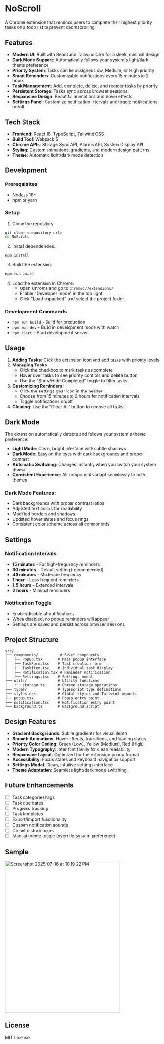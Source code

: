 # NoScroll

A Chrome extension that reminds users to complete their highest priority tasks on a todo list to prevent doomscrolling.

## Features

- **Modern UI**: Built with React and Tailwind CSS for a sleek, minimal design
- **Dark Mode Support**: Automatically follows your system's light/dark theme preference
- **Priority System**: Tasks can be assigned Low, Medium, or High priority
- **Smart Reminders**: Customizable notifications every 15 minutes to 2 hours
- **Task Management**: Add, complete, delete, and reorder tasks by priority
- **Persistent Storage**: Tasks sync across browser sessions
- **Responsive Design**: Beautiful animations and hover effects
- **Settings Panel**: Customize notification intervals and toggle notifications on/off

## Tech Stack

- **Frontend**: React 18, TypeScript, Tailwind CSS
- **Build Tool**: Webpack 5
- **Chrome APIs**: Storage Sync API, Alarms API, System Display API
- **Styling**: Custom animations, gradients, and modern design patterns
- **Theme**: Automatic light/dark mode detection

## Development

### Prerequisites

- Node.js 16+ 
- npm or yarn

### Setup

1. Clone the repository:
```bash
git clone <repository-url>
cd NoScroll
```

2. Install dependencies:
```bash
npm install
```

3. Build the extension:
```bash
npm run build
```

4. Load the extension in Chrome:
   - Open Chrome and go to `chrome://extensions/`
   - Enable "Developer mode" in the top right
   - Click "Load unpacked" and select the project folder

### Development Commands

- `npm run build` - Build for production
- `npm run dev` - Build in development mode with watch
- `npm start` - Start development server

## Usage

1. **Adding Tasks**: Click the extension icon and add tasks with priority levels
2. **Managing Tasks**: 
   - Click the checkbox to mark tasks as complete
   - Hover over tasks to see priority controls and delete button
   - Use the "Show/Hide Completed" toggle to filter tasks
3. **Customizing Reminders**: 
   - Click the settings gear icon in the header
   - Choose from 15 minutes to 2 hours for notification intervals
   - Toggle notifications on/off
4. **Clearing**: Use the "Clear All" button to remove all tasks

## Dark Mode

The extension automatically detects and follows your system's theme preference:

- **Light Mode**: Clean, bright interface with subtle shadows
- **Dark Mode**: Easy on the eyes with dark backgrounds and proper contrast
- **Automatic Switching**: Changes instantly when you switch your system theme
- **Consistent Experience**: All components adapt seamlessly to both themes

### Dark Mode Features:
- Dark backgrounds with proper contrast ratios
- Adjusted text colors for readability
- Modified borders and shadows
- Updated hover states and focus rings
- Consistent color scheme across all components

## Settings

### Notification Intervals
- **15 minutes** - For high-frequency reminders
- **30 minutes** - Default setting (recommended)
- **45 minutes** - Moderate frequency
- **1 hour** - Less frequent reminders
- **1.5 hours** - Extended intervals
- **2 hours** - Minimal reminders

### Notification Toggle
- Enable/disable all notifications
- When disabled, no popup reminders will appear
- Settings are saved and persist across browser sessions

## Project Structure

```
src/
├── components/          # React components
│   ├── Popup.tsx       # Main popup interface
│   ├── TaskForm.tsx    # Task creation form
│   ├── TaskItem.tsx    # Individual task display
│   ├── Notification.tsx # Reminder notification
│   └── Settings.tsx    # Settings modal
├── utils/              # Utility functions
│   └── storage.ts      # Chrome storage operations
├── types/              # TypeScript type definitions
├── styles.css          # Global styles and Tailwind imports
├── popup.tsx           # Popup entry point
├── notification.tsx    # Notification entry point
└── background.ts       # Background script
```

## Design Features

- **Gradient Backgrounds**: Subtle gradients for visual depth
- **Smooth Animations**: Hover effects, transitions, and loading states
- **Priority Color Coding**: Green (Low), Yellow (Medium), Red (High)
- **Modern Typography**: Inter font family for clean readability
- **Responsive Layout**: Optimized for the extension popup format
- **Accessibility**: Focus states and keyboard navigation support
- **Settings Modal**: Clean, intuitive settings interface
- **Theme Adaptation**: Seamless light/dark mode switching

## Future Enhancements

- [ ] Task categories/tags
- [ ] Task due dates
- [ ] Progress tracking
- [ ] Task templates
- [ ] Export/import functionality
- [ ] Custom notification sounds
- [ ] Do not disturb hours
- [ ] Manual theme toggle (override system preference)

## Sample

<img width="376" height="495" alt="Screenshot 2025-07-16 at 10 19 22 PM" src="https://github.com/user-attachments/assets/fd808514-2845-4715-8bb5-2b37faf43b0a" />

## License

MIT License

